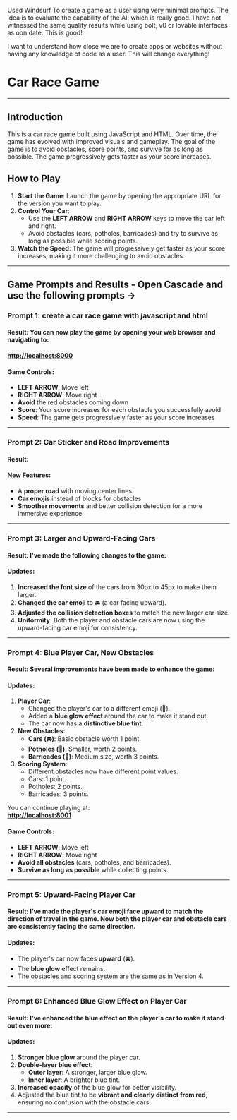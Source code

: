 Used Windsurf To create a game as a user using very minimal prompts. The idea is to evaluate the capability of the AI, which is really good. I have not witnessed the same quality results while using bolt, v0 or lovable interfaces as oon date. This is good! 

I want to understand how close we are to create apps or websites without having any knowledge of code as a user. This will change everything!

# Car Race Game
---
## Introduction
This is a car race game built using JavaScript and HTML. Over time, the game has evolved with improved visuals and gameplay. The goal of the game is to avoid obstacles, score points, and survive for as long as possible. The game progressively gets faster as your score increases.

## How to Play
1. **Start the Game**: Launch the game by opening the appropriate URL for the version you want to play.
2. **Control Your Car**:
   * Use the **LEFT ARROW** and **RIGHT ARROW** keys to move the car left and right.
   * Avoid obstacles (cars, potholes, barricades) and try to survive as long as possible while scoring points.
3. **Watch the Speed**: The game will progressively get faster as your score increases, making it more challenging to avoid obstacles.

---
## Game Prompts and Results - Open Cascade and use the following prompts ->

### Prompt 1: create a car race game with javascript and html
#### Result: You can now play the game by opening your web browser and navigating to:  
**[http://localhost:8000](http://localhost:8000)**

#### Game Controls:
* **LEFT ARROW**: Move left
* **RIGHT ARROW**: Move right
* **Avoid** the red obstacles coming down
* **Score**: Your score increases for each obstacle you successfully avoid
* **Speed**: The game gets progressively faster as your score increases

---

### Prompt 2: Car Sticker and Road Improvements
#### Result: 
#### New Features:
* A **proper road** with moving center lines
* **Car emojis** instead of blocks for obstacles
* **Smoother movements** and better collision detection for a more immersive experience

---
### Prompt 3: Larger and Upward-Facing Cars
#### Result: I've made the following changes to the game:
#### Updates:
1. **Increased the font size** of the cars from 30px to 45px to make them larger.
2. **Changed the car emoji** to 🚘 (a car facing upward).
3. **Adjusted the collision detection boxes** to match the new larger car size.
4. **Uniformity**: Both the player and obstacle cars are now using the upward-facing car emoji for consistency.

---

### Prompt 4: Blue Player Car, New Obstacles
#### Result: Several improvements have been made to enhance the game:
#### Updates:
1. **Player Car**:
    * Changed the player's car to a different emoji (🚙).
    * Added a **blue glow effect** around the car to make it stand out.
    * The car now has a **distinctive blue tint**.
2. **New Obstacles**:
    * **Cars (🚘)**: Basic obstacle worth 1 point.
    * **Potholes (🚧)**: Smaller, worth 2 points.
    * **Barricades (🚨)**: Medium size, worth 3 points.
3. **Scoring System**:
    * Different obstacles now have different point values.
    * Cars: 1 point.
    * Potholes: 2 points.
    * Barricades: 3 points.

You can continue playing at:  
**[http://localhost:8001](http://localhost:8001)**

#### Game Controls:
* **LEFT ARROW**: Move left
* **RIGHT ARROW**: Move right
* **Avoid all obstacles** (cars, potholes, and barricades).
* **Survive as long as possible** while collecting points.

---

### Prompt 5: Upward-Facing Player Car
#### Result: I’ve made the player's car emoji face upward to match the direction of travel in the game. Now both the player car and obstacle cars are consistently facing the same direction.
#### Updates:
* The player's car now faces **upward** (🚘).
* The **blue glow** effect remains.
* The obstacles and scoring system are the same as in Version 4.

---

### Prompt 6: Enhanced Blue Glow Effect on Player Car
#### Result: I've enhanced the blue effect on the player's car to make it stand out even more:
#### Updates:
1. **Stronger blue glow** around the player car.
2. **Double-layer blue effect**:
    * **Outer layer**: A stronger, larger blue glow.
    * **Inner layer**: A brighter blue tint.
3. **Increased opacity** of the blue glow for better visibility.
4. Adjusted the blue tint to be **vibrant and clearly distinct from red**, ensuring no confusion with the obstacle cars.

---




